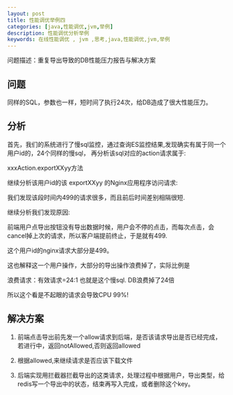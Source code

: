 ```yaml
---
layout: post
title: 性能调优举例四
categories: [java,性能调优,jvm,举例]
description: 性能调优分析举例
keywords: 在线性能调优 , jvm ,思考,java,性能调优,jvm,举例
---
```


问题描述：重复导出导致的DB性能压力报告与解决方案

## 问题

同样的SQL，参数也一样，短时间了执行24次，给DB造成了很大性能压力。

## 分析

首先，我们的系统进行了慢sql监控，通过查询ES监控结果,发现确实有属于同一个用户id的，24个同样的慢sql，
再分析该sql对应的action请求属于:

xxxAction.exportXXyy方法

继续分析该用户id的该 exportXXyy 的Nginx应用程序访问请求:

我们发现该段时间内499的请求很多，而且前后时间差别相隔很短.

继续分析我们发现原因:

前端用户点导出按钮没有导出数据时候，用户会不停的点击，而每次点击，会cancel掉上次的请求，所以客户端提前终止，于是就有499.

这个用户id的nginx请求大部分是499。

这也解释这一个用户操作，大部分的导出操作浪费掉了，实际比例是

浪费请求：有效请求=24:1  也就是这个慢sql. DB浪费掉了24倍

所以这个看是不起眼的请求会导致CPU 99%!

## 解决方案

1. 前端点击导出前先发一个allow请求到后端，是否该请求导出是否已经完成，若进行中，返回notAllowed,否则返回allowed

2. 根据allowed,来继续请求是否应该下载文件

3. 后端实现用拦截器拦截导出的这类请求，处理过程中根据用户，导出类型，给redis写一个导出中的状态，结束再写入完成，或者删除这个key。